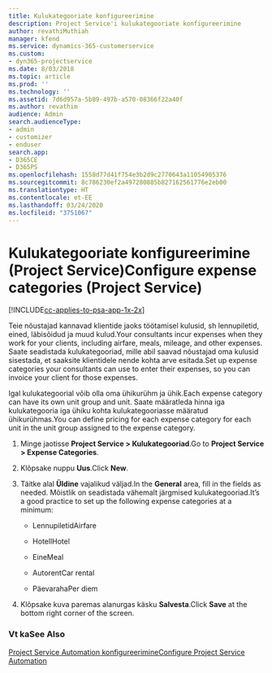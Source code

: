 ```yaml
---
title: Kulukategooriate konfigureerimine
description: Project Service'i kulukategooriate konfigureerimine
author: revathiMuthiah
manager: kfend
ms.service: dynamics-365-customerservice
ms.custom:
- dyn365-projectservice
ms.date: 8/03/2018
ms.topic: article
ms.prod: ''
ms.technology: ''
ms.assetid: 7d6d957a-5b89-497b-a570-08366f22a40f
ms.author: revathim
audience: Admin
search.audienceType:
- admin
- customizer
- enduser
search.app:
- D365CE
- D365PS
ms.openlocfilehash: 1558d77d41f754e3b2d9c2770643a11054905376
ms.sourcegitcommit: 8c786230ef2a497280885b827162561776e2eb00
ms.translationtype: HT
ms.contentlocale: et-EE
ms.lasthandoff: 03/24/2020
ms.locfileid: "3751067"
---
```

# <a name="configure-expense-categories-project-service"></a><span data-ttu-id="db9dc-103">Kulukategooriate konfigureerimine (Project Service)</span><span class="sxs-lookup"><span data-stu-id="db9dc-103">Configure expense categories (Project Service)</span></span>

[!INCLUDE[cc-applies-to-psa-app-1x-2x](../includes/cc-applies-to-psa-app-1x-2x.md)]

<span data-ttu-id="db9dc-104">Teie nõustajad kannavad klientide jaoks töötamisel kulusid, sh lennupiletid, eined, läbisõidud ja muud kulud.</span><span class="sxs-lookup"><span data-stu-id="db9dc-104">Your consultants incur expenses when they work for your clients, including airfare, meals, mileage, and other expenses.</span></span> <span data-ttu-id="db9dc-105">Saate seadistada kulukategooriad, mille abil saavad nõustajad oma kulusid sisestada, et saaksite klientidele nende kohta arve esitada.</span><span class="sxs-lookup"><span data-stu-id="db9dc-105">Set up expense categories your consultants can use to enter their expenses, so you can invoice your client for those expenses.</span></span>  
  
<span data-ttu-id="db9dc-106">Igal kulukategoorial võib olla oma ühikurühm ja ühik.</span><span class="sxs-lookup"><span data-stu-id="db9dc-106">Each expense category can have its own unit group and unit.</span></span> <span data-ttu-id="db9dc-107">Saate määratleda hinna iga kulukategooria iga ühiku kohta kulukategooriasse määratud ühikurühmas.</span><span class="sxs-lookup"><span data-stu-id="db9dc-107">You can define pricing for each expense category for each unit in the unit group assigned to the expense category.</span></span>  
  
1.  <span data-ttu-id="db9dc-108">Minge jaotisse **Project Service > Kulukategooriad**.</span><span class="sxs-lookup"><span data-stu-id="db9dc-108">Go to **Project Service > Expense Categories**.</span></span>  
  
2.  <span data-ttu-id="db9dc-109">Klõpsake nuppu **Uus**.</span><span class="sxs-lookup"><span data-stu-id="db9dc-109">Click **New**.</span></span>  
  
3.  <span data-ttu-id="db9dc-110">Täitke alal **Üldine** vajalikud väljad.</span><span class="sxs-lookup"><span data-stu-id="db9dc-110">In the **General** area, fill in the fields as needed.</span></span> <span data-ttu-id="db9dc-111">Mõistlik on seadistada vähemalt järgmised kulukategooriad.</span><span class="sxs-lookup"><span data-stu-id="db9dc-111">It’s a good practice to set up the following expense categories at a minimum:</span></span>  
  
    -   <span data-ttu-id="db9dc-112">Lennupiletid</span><span class="sxs-lookup"><span data-stu-id="db9dc-112">Airfare</span></span>  
  
    -   <span data-ttu-id="db9dc-113">Hotell</span><span class="sxs-lookup"><span data-stu-id="db9dc-113">Hotel</span></span>  
  
    -   <span data-ttu-id="db9dc-114">Eine</span><span class="sxs-lookup"><span data-stu-id="db9dc-114">Meal</span></span>  
  
    -   <span data-ttu-id="db9dc-115">Autorent</span><span class="sxs-lookup"><span data-stu-id="db9dc-115">Car rental</span></span>  
  
    -   <span data-ttu-id="db9dc-116">Päevaraha</span><span class="sxs-lookup"><span data-stu-id="db9dc-116">Per diem</span></span>  
  
4.  <span data-ttu-id="db9dc-117">Klõpsake kuva paremas alanurgas käsku **Salvesta**.</span><span class="sxs-lookup"><span data-stu-id="db9dc-117">Click **Save** at the bottom right corner of the screen.</span></span>  
  
### <a name="see-also"></a><span data-ttu-id="db9dc-118">Vt ka</span><span class="sxs-lookup"><span data-stu-id="db9dc-118">See Also</span></span>  
 [<span data-ttu-id="db9dc-119">Project Service Automation konfigureerimine</span><span class="sxs-lookup"><span data-stu-id="db9dc-119">Configure Project Service Automation</span></span>](../project-service/configure.md)

